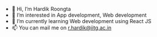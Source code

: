 - 👋 Hi, I’m Hardik Roongta
- 👀 I’m interested in App development, Web development
- 🌱 I’m currently learning Web development using React JS
- 📫 You can mail me on r.hardik@iitg.ac.in
